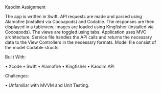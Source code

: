 Kaodim Assignment

The app is written in Swift. API requests are made and parsed using Alamofire (installed via Cocoapods) and Codable. The responses are then displayed in a tableview. Images are loaded using Kingfisher (installed via Cocoapods). The views are toggled using tabs. Application uses MVC architecture. Service file handles the API calls and returns the necessary data to the View Controllers in the necessary formats. Model file consist of the model Codable structs. 

Built With:

• Xcode
• Swift
• Alamofire
• Kingfisher
• Kaodim API

Challenges:

• Unfamiliar with MVVM and Unit Testing.  
